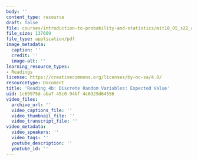 ```yaml
---
body: ''
content_type: resource
draft: false
file: courses/introduction-to-probability-and-statistics/mit18_05_s22_class04-prep-b.pdf
file_size: 137669
file_type: application/pdf
image_metadata:
  caption: ''
  credit: ''
  image-alt: ''
learning_resource_types:
- Readings
license: https://creativecommons.org/licenses/by-nc-sa/4.0/
resourcetype: Document
title: 'Reading 4b: Discrete Random Variables: Expected Value'
uid: 1c69975d-aba7-45c0-94bf-4c6929d64556
video_files:
  archive_url: ''
  video_captions_file: ''
  video_thumbnail_file: ''
  video_transcript_file: ''
video_metadata:
  video_speakers: ''
  video_tags: ''
  youtube_description: ''
  youtube_id: ''
---
```


